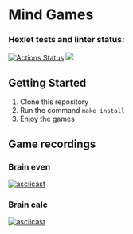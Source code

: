# Mind Games
### Hexlet tests and linter status:
[![Actions Status](https://github.com/NiyazGaripov/frontend-project-lvl1/workflows/hexlet-check/badge.svg)](https://github.com/NiyazGaripov/frontend-project-lvl1/actions)
<a href="https://codeclimate.com/github/NiyazGaripov/frontend-project-lvl1/maintainability"><img src="https://api.codeclimate.com/v1/badges/d96a86f2fd2a2873fbc0/maintainability" /></a>

## Getting Started
1. Clone this repository
2. Run the command `make install`
3. Enjoy the games

## Game recordings

### Brain even

[![asciicast](https://asciinema.org/a/jup1jsYFy01mY5zyDBOOxat27.svg)](https://asciinema.org/a/jup1jsYFy01mY5zyDBOOxat27)


### Brain calc

[![asciicast](https://asciinema.org/a/o6vAFHGruyZWTQYxEZZsLg7XN.svg)](https://asciinema.org/a/o6vAFHGruyZWTQYxEZZsLg7XN)
